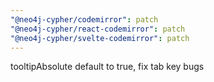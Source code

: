 ```yaml
---
"@neo4j-cypher/codemirror": patch
"@neo4j-cypher/react-codemirror": patch
"@neo4j-cypher/svelte-codemirror": patch
---
```


tooltipAbsolute default to true, fix tab key bugs
